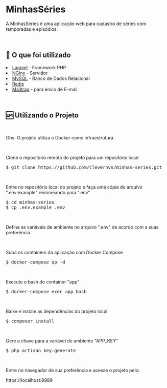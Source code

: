 <h1>MinhasSéries</h1>

<p>
    A MinhasSeries é uma aplicação web para cadastro de séries com temporadas e episódios.
</p>

<br>
<h2>🔧 O que foi utilizado</h2>

<p>
    <li><a href="https://laravel.com/">Laravel</a> - Framework PHP</li>
    <li><a href="#">NGinx</a> - Servidor</li>
    <li><a href="#">MySQL</a> - Banco de Dados Relacional</li>
    <li><a href="#">Redis</a></li>
    <li><a href="https://mailtrap.io/">Mailtrap</a> - para envio de E-mail</li>
</p> 

<br>
<h2>🆙 Utilizando o Projeto</h2>
<br>

<p>
    Obs: O projeto utiliza o Docker como infraestrutura.
</p>
<br>

<p>
    Clone o repositório remoto do projeto para um reposítório local
</p>
<pre>$ git clone https://github.com/clevernvs/minhas-series.git</pre>
<br>

<p>
    Entre no repositório local do projeto e faça uma cópia do arquivo ".env.example" renomeando para ".env"
</p>
<pre>
$ cd minhas-series
$ cp .env.example .env 
</pre>
<br>

<p>
    Defina as variáveis de ambiente no arquivo ".env" de acordo com a suas preferência
</p>
<br>

<p>
    Suba os containers da aplicação com Docker Compose
</p>
<pre>$ docker-compose up -d</pre>
<br>

<p>
    Execute o bash do container "app"
</p>
<pre>$ docker-compose exec app bash</pre>
<br>

<p>
    Baixe e instale as dependências do projeto local
</p>
<pre>$ composer install</pre>
<br>

<p>
    Gere a chave para a variável de ambiente "APP_KEY"
</p>
<pre>$ php artisan key:generate</pre>
<br>

<p>
    Entre no navegador de sua preferência e acesse o projeto pelo:
</p>
https://localhost:8989


